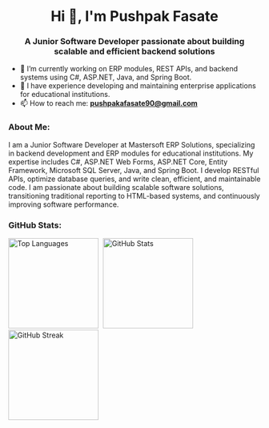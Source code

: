 <h1 align="center">Hi 👋, I'm Pushpak Fasate</h1>
<h3 align="center">A Junior Software Developer passionate about building scalable and efficient backend solutions</h3>

- 🌱 I’m currently working on ERP modules, REST APIs, and backend systems using C#, ASP.NET, Java, and Spring Boot.
- 💼 I have experience developing and maintaining enterprise applications for educational institutions.
- 📫 How to reach me: **pushpakafasate90@gmail.com**

<h3 align="left">About Me:</h3>
<p>
I am a Junior Software Developer at Mastersoft ERP Solutions, specializing in backend development and ERP modules for educational institutions. My expertise includes C#, ASP.NET Web Forms, ASP.NET Core, Entity Framework, Microsoft SQL Server, Java, and Spring Boot. I develop RESTful APIs, optimize database queries, and write clean, efficient, and maintainable code. I am passionate about building scalable software solutions, transitioning traditional reporting to HTML-based systems, and continuously improving software performance.
</p>
<h3 align="left">GitHub Stats:</h3>
<p align="left">
  <img src="https://github-readme-stats.vercel.app/api/top-langs?username=pushpak90&show_icons=true&theme=tokyonight&locale=en&layout=compact" alt="Top Languages" height="180" style="display:inline-block; margin-right:1%" />
  <img src="https://github-readme-stats.vercel.app/api?username=pushpak90&theme=tokyonight" alt="GitHub Stats" height="180" style="display:inline-block; margin-right:1%" />
  <img src="https://github-readme-streak-stats.herokuapp.com/?user=pushpak90&theme=tokyonight" alt="GitHub Streak" height="180" style="display:inline-block" />
</p>

